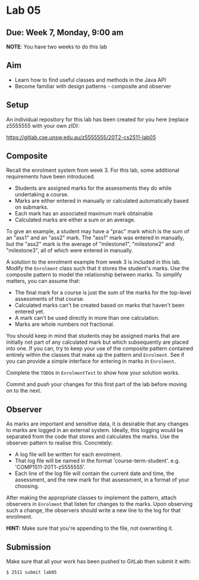 # Lab 05

## Due: Week 7, Monday, 9:00 am

**NOTE**: You have two weeks to do this lab

## Aim

* Learn how to find useful classes and methods in the Java API
* Become familiar with design patterns - composite and observer

## Setup

An individual repository for this lab has been created for you here (replace z5555555 with your own zID):

https://gitlab.cse.unsw.edu.au/z5555555/20T2-cs2511-lab05

## Composite

Recall the enrolment system from week 3. For this lab, some additional requirements have been introduced.

* Students are assigned marks for the assessments they do while undertaking a course.
* Marks are either entered in manually or calculated automatically based on submarks.
* Each mark has an associated maximum mark obtainable
* Calculated marks are either a sum or an average.

To give an example, a student may have a "prac" mark which is the sum of an "ass1" and an "ass2" mark. The "ass1" mark was entered in manually, but the "ass2" mark is the average of "milestone1", "milestone2" and "milestone3", all of which were entered in manually.

A solution to the enrolment example from week 3 is included in this lab. Modify the `Enrolment` class such that it stores the student's marks. Use the composite pattern to model the relationship between marks. To simplify matters, you can assume that:

* The final mark for a course is just the sum of the marks for the top-level assessments of that course.
* Calculated marks can't be created based on marks that haven't been entered yet.
* A mark can't be used directly in more than one calculation.
* Marks are whole numbers not fractional.

You should keep in mind that students may be assigned marks that are initially not part of any calculated mark but which subsequently are placed into one. If you can, try to keep your use of the composite pattern contained entirely within the classes that make up the pattern and `Enrolment`. See if you can provide a simple interface for entering in marks in `Enrolment`.

Complete the `TODO`s in `EnrolmentTest` to show how your solution works.

Commit and push your changes for this first part of the lab before moving on to the next.

## Observer

As marks are important and sensitive data, it is desirable that any changes to marks are logged in an external system. Ideally, this logging would be separated from the code that stores and calculates the marks. Use the observer pattern to realise this. Concretely:

* A log file will be written for each enrolment.
* That log file will be named in the format 'course-term-student'. e.g. 'COMP1511-20T1-z5555555'.
* Each line of the log file will contain the current date and time, the assessment, and the new mark for that assessment, in a format of your choosing.

After making the appropriate classes to implement the pattern, attach observers in `Enrolment` that listen for changes to the marks. Upon observing such a change, the observers should write a new line to the log for that enrolment.

**HINT:** Make sure that you're appending to the file, not overwriting it.

## Submission

Make sure that all your work has been pushed to GitLab then submit it with:

```bash
$ 2511 submit lab05
```
